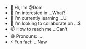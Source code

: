 - 👋 Hi, I’m @Dom
- 👀 I’m interested in ...What?
- 🌱 I’m currently learning ...U
- 💞️ I’m looking to collaborate on ...$
- 📫 How to reach me ...Can't
- 😄 Pronouns: ...
- ⚡ Fun fact: ...Naw

<!---
Domelsean0/Domelsean0 is a ✨ special ✨ repository because its `README.md` (this file) appears on your GitHub profile.
You can click the Preview link to take a look at your changes.
--->
